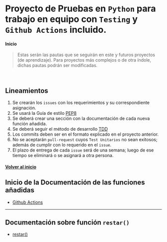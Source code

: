 #  Proyecto de Pruebas en `Python` para trabajo en equipo con `Testing` y `Github Actions` incluido.

<a name="#inicio"></a>
#### Inicio

> Estas serán las pautas que se seguirán en este y futuros proyectos (de aprendizaje). Para proyectos más complejos o de otra índole, dichas pautas podrán ser modificadas.
<br />

## Lineamientos

1. Se crearán los `issues` con los requerimientos y su correspondiente asignación.
2. Se usará la Guía de estilo [PEP8](https://www.python.org/dev/peps/pep-0008/)
3. Se deberá crear una sección con la documentación de cada nueva función añadida.
4. Se deberá seguir el método de desarrollo [TDD](https://es.wikipedia.org/wiki/Desarrollo_guiado_por_pruebas)
5. Los commits deben ser en el formato explicado en el proyecto anterior.
6. No se aceptarán `pull-request` cuyos `Test Unitarios` no sean exitosos; además de cumplir con lo requerido en el `issue`.
7. El plazo de entrega de cada `issue` será de una semana; luego de ese tiempo se eliminará o se asignará a otra persona.

#### [Volver al inicio](#inicio)

<a name="#inicio-doc"></a>
## Inicio de la Documentación de las funciones añadidas

- [Github Actions](docs/github-actions.md)

-----

## Documentación sobre función <code>restar()</code>

- [restar()](docs/restar.md)